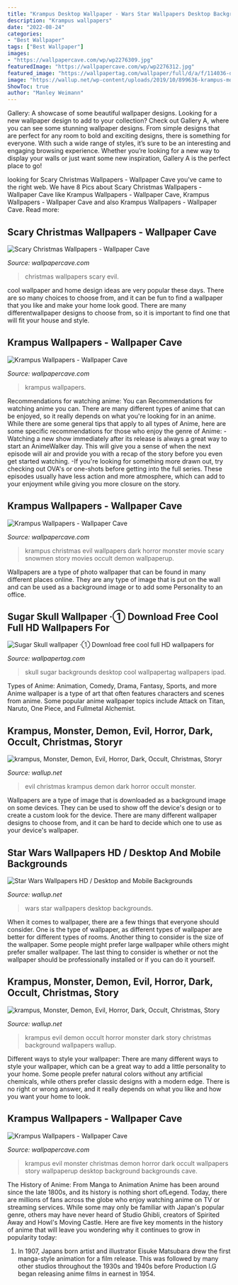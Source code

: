```yaml
---
title: "Krampus Desktop Wallpaper - Wars Star Wallpapers Desktop Backgrounds"
description: "Krampus wallpapers"
date: "2022-08-24"
categories:
- "Best Wallpaper"
tags: ["Best Wallpaper"]
images:
- "https://wallpapercave.com/wp/wp2276309.jpg"
featuredImage: "https://wallpapercave.com/wp/wp2276312.jpg"
featured_image: "https://wallpapertag.com/wallpaper/full/d/a/f/114036-download-sugar-skull-wallpaper-1920x1200-picture.jpg"
image: "https://wallup.net/wp-content/uploads/2019/10/899636-krampus-monster-demon-evil-horror-dark-occult-christmas-story.jpg"
ShowToc: true
author: "Manley Weimann"
---
```



Gallery: A showcase of some beautiful wallpaper designs.
Looking for a new wallpaper design to add to your collection? Check out Gallery A, where you can see some stunning wallpaper designs. From simple designs that are perfect for any room to bold and exciting designs, there is something for everyone. With such a wide range of styles, it’s sure to be an interesting and engaging browsing experience. Whether you’re looking for a new way to display your walls or just want some new inspiration, Gallery A is the perfect place to go!
		
		
		
		
		
		
		
	

		
looking for Scary Christmas Wallpapers - Wallpaper Cave you've came to the right web. We have 8 Pics about Scary Christmas Wallpapers - Wallpaper Cave like Krampus Wallpapers - Wallpaper Cave, Krampus Wallpapers - Wallpaper Cave and also Krampus Wallpapers - Wallpaper Cave. Read more:
		
    
## Scary Christmas Wallpapers - Wallpaper Cave

<img loading=lazy src="https://wallpapercave.com/wp/wp4919682.jpg" onerror="this.onerror=null;this.src='https://tse3.mm.bing.net/th?id=OIP.PFC404ccim6kiI0bTIb-_QHaEu&amp;pid=15.1';" alt="Scary Christmas Wallpapers - Wallpaper Cave">

_Source: wallpapercave.com_

>christmas wallpapers scary evil. 

	

cool wallpaper and home design ideas are very popular these days. There are so many choices to choose from, and it can be fun to find a wallpaper that you like and make your home look good. There are many differentwallpaper designs to choose from, so it is important to find one that will fit your house and style.

    
## Krampus Wallpapers - Wallpaper Cave

<img loading=lazy src="https://wallpapercave.com/wp/wp2276312.jpg" onerror="this.onerror=null;this.src='https://tse2.mm.bing.net/th?id=OIP.mzliiOgVERchjk1sTQRDnAHaEK&amp;pid=15.1';" alt="Krampus Wallpapers - Wallpaper Cave">

_Source: wallpapercave.com_

>krampus wallpapers. 

	

Recommendations for watching anime: You can
Recommendations for watching anime you can. There are many different types of anime that can be enjoyed, so it really depends on what you're looking for in an anime. While there are some general tips that apply to all types of Anime, here are some specific recommendations for those who enjoy the genre of Anime: 
-Watching a new show immediately after its release is always a great way to start an AnimeWalker day. This will give you a sense of when the next episode will air and provide you with a recap of the story before you even get started watching. 
-If you're looking for something more drawn out, try checking out OVA's or one-shots before getting into the full series. These episodes usually have less action and more atmosphere, which can add to your enjoyment while giving you more closure on the story.

    
## Krampus Wallpapers - Wallpaper Cave

<img loading=lazy src="https://wallpapercave.com/wp/wp2276294.jpg" onerror="this.onerror=null;this.src='https://tse4.mm.bing.net/th?id=OIP.qXy7e5OsLRP8hl5K5jw4RAHaFj&amp;pid=15.1';" alt="Krampus Wallpapers - Wallpaper Cave">

_Source: wallpapercave.com_

>krampus christmas evil wallpapers dark horror monster movie scary snowmen story movies occult demon wallpaperup. 

	



Wallpapers are a type of photo wallpaper that can be found in many different places online. They are any type of image that is put on the wall and can be used as a background image or to add some Personality to an office.

    
## Sugar Skull Wallpaper ·① Download Free Cool Full HD Wallpapers For

<img loading=lazy src="https://wallpapertag.com/wallpaper/full/d/a/f/114036-download-sugar-skull-wallpaper-1920x1200-picture.jpg" onerror="this.onerror=null;this.src='https://tse1.mm.bing.net/th?id=OIP.Ub0DY9gxnNKroRfgSRMfTwHaEo&amp;pid=15.1';" alt="Sugar Skull wallpaper ·① Download free cool full HD wallpapers for">

_Source: wallpapertag.com_

>skull sugar backgrounds desktop cool wallpapertag wallpapers ipad. 

	

Types of Anime: Animation, Comedy, Drama, Fantasy, Sports, and more
Anime wallpaper is a type of art that often features characters and scenes from anime. Some popular anime wallpaper topics include Attack on Titan, Naruto, One Piece, and Fullmetal Alchemist.

    
## Krampus, Monster, Demon, Evil, Horror, Dark, Occult, Christmas, Storyr

<img loading=lazy src="https://wallup.net/wp-content/uploads/2018/10/02/899600-krampus-monster-demon-evil-horror-dark-occult-christmas-storyr.jpg" onerror="this.onerror=null;this.src='https://tse2.mm.bing.net/th?id=OIP.FI4wge7DxWqXPSdIgLogmwHaEK&amp;pid=15.1';" alt="krampus, Monster, Demon, Evil, Horror, Dark, Occult, Christmas, Storyr">

_Source: wallup.net_

>evil christmas krampus demon dark horror occult monster. 

	

Wallpapers are a type of image that is downloaded as a background image on some devices. They can be used to show off the device's design or to create a custom look for the device. There are many different wallpaper designs to choose from, and it can be hard to decide which one to use as your device's wallpaper.

    
## Star Wars Wallpapers HD / Desktop And Mobile Backgrounds

<img loading=lazy src="https://wallup.net/wp-content/uploads/2015/12/276005-Star_Wars.jpg" onerror="this.onerror=null;this.src='https://tse2.mm.bing.net/th?id=OIP.Zw-_BaxzX8PZEaDeipONfgHaEK&amp;pid=15.1';" alt="Star Wars Wallpapers HD / Desktop and Mobile Backgrounds">

_Source: wallup.net_

>wars star wallpapers desktop backgrounds. 

	

When it comes to wallpaper, there are a few things that everyone should consider. One is the type of wallpaper, as different types of wallpaper are better for different types of rooms. Another thing to consider is the size of the wallpaper. Some people might prefer large wallpaper while others might prefer smaller wallpaper. The last thing to consider is whether or not the wallpaper should be professionally installed or if you can do it yourself.

    
## Krampus, Monster, Demon, Evil, Horror, Dark, Occult, Christmas, Story

<img loading=lazy src="https://wallup.net/wp-content/uploads/2019/10/899636-krampus-monster-demon-evil-horror-dark-occult-christmas-story.jpg" onerror="this.onerror=null;this.src='https://tse3.mm.bing.net/th?id=OIP.4bN6d4WatKutSBFaJo7QdQHaFj&amp;pid=15.1';" alt="krampus, Monster, Demon, Evil, Horror, Dark, Occult, Christmas, Story">

_Source: wallup.net_

>krampus evil demon occult horror monster dark story christmas background wallpapers wallup. 

	

Different ways to style your wallpaper:
There are many different ways to style your wallpaper, which can be a great way to add a little personality to your home. Some people prefer natural colors without any artificial chemicals, while others prefer classic designs with a modern edge. There is no right or wrong answer, and it really depends on what you like and how you want your home to look.

    
## Krampus Wallpapers - Wallpaper Cave

<img loading=lazy src="https://wallpapercave.com/wp/wp2276309.jpg" onerror="this.onerror=null;this.src='https://tse1.mm.bing.net/th?id=OIP.b6QGcEOuSfApvWYy5tgCAgHaHz&amp;pid=15.1';" alt="Krampus Wallpapers - Wallpaper Cave">

_Source: wallpapercave.com_

>krampus evil monster christmas demon horror dark occult wallpapers story wallpaperup desktop background backgrounds cave. 

	

The History of Anime: From Manga to Animation
Anime has been around since the late 1800s, and its history is nothing short ofLegend. Today, there are millions of fans across the globe who enjoy watching anime on TV or streaming services. While some may only be familiar with Japan's popular genre, others may have never heard of Studio Ghibli, creators of Spirited Away and Howl's Moving Castle. Here are five key moments in the history of anime that will leave you wondering why it continues to grow in popularity today:
1) In 1907, Japans born artist and illustrator Eisuke Matsubara drew the first manga-style animation for a film release. This was followed by many other studios throughout the 1930s and 1940s before Production I.G began releasing anime films in earnest in 1954.

